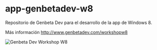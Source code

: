 app-genbetadev-w8
=================

Repositorio de Genbeta Dev para el desarrollo de la app de Windows 8.

Más información http://www.genbetadev.com/workshopw8

![Genbeta Dev Workshop W8](http://img.weblogssl.com/g/espacios/workshopw8/bg-header.jpg)

